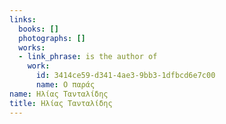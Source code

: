 ```yaml
---
links:
  books: []
  photographs: []
  works:
  - link_phrase: is the author of
    work:
      id: 3414ce59-d341-4ae3-9bb3-1dfbcd6e7c00
      name: Ο παράς
name: Ηλίας Τανταλίδης
title: Ηλίας Τανταλίδης
---
```


